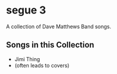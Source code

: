 # segue 3

A collection of Dave Matthews Band songs.

## Songs in this Collection

- Jimi Thing
- (often leads to covers)
